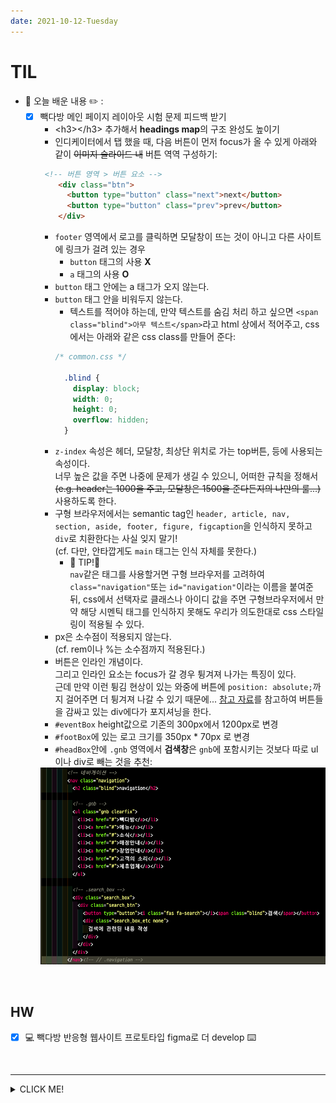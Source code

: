 ```yaml
---
date: 2021-10-12-Tuesday
---
```


# TIL

- 📝 오늘 배운 내용 ✏️ : 
  - [x] 빽다방 메인 페이지 레이아웃 시험 문제 피드백 받기 
    - \<h3>\</h3> 추가해서 **headings map**의 구조 완성도 높이기 
    - 인디케이터에서 탭 했을 때, 다음 버튼이 먼저 focus가 올 수 있게 아래와 같이 ~~이미지 슬라이드 내~~ 버튼 역역 구성하기:          
    ```html  
     <!-- 버튼 영역 > 버튼 요소 -->
        <div class="btn">
          <button type="button" class="next">next</button>
          <button type="button" class="prev">prev</button>
        </div>
    ```
    - `footer` 영역에서 로고를 클릭하면 모달창이 뜨는 것이 아니고 다른 사이트에 링크가 걸려 있는 경우       
      - `button` 태그의 사용 **X**
      - `a` 태그의 사용 **O**
    - `button` 태그 안에는 a 태그가 오지 않는다. 
    - `button` 태그 안을 비워두지 않는다.     
      - 텍스트를 적어야 하는데, 만약 텍스트를 숨김 처리 하고 싶으면 `<span class="blind">아무 텍스트</span>`라고 html 상에서 적어주고, css에서는 아래와 같은 css class를 만들어 준다:            
      ```css
      /* common.css */ 

        .blind {
          display: block; 
          width: 0; 
          height: 0; 
          overflow: hidden;
        } 
      ```
    - `z-index` 속성은 헤더, 모달창, 최상단 위치로 가는 top버튼, 등에 사용되는 속성이다.    
    너무 높은 값을 주면 나중에 문제가 생길 수 있으니, 어떠한 규칙을 정해서     
    ~~(e.g. header는 1000을 주고, 모달창은 1500을 준다든지의 나만의 룰...)~~           
    사용하도록 한다.
    - 구형 브라우저에서는 semantic tag인 `header, article, nav, section, aside, footer, figure, figcaption`을 인식하지 못하고 `div`로 치환한다는 사실 잊지 말기!      
    (cf. 다만, 안타깝게도 `main` 태그는 인식 자체를 못한다.)
      - 📍 TIP!📍          
      `nav`같은 태그를 사용할거면 구형 브라우저를 고려하여 `class="navigation"`또는 `id="navigation"`이라는 이름을 붙여준 뒤, css에서 선택자로 클래스나 아이디 값을 주면 구형브라우저에서 만약 해당 시멘틱 태그를 인식하지 못해도 우리가 의도한대로 css 스타일링이 적용될 수 있다.          
    - px은 소수점이 적용되지 않는다.       
    (cf. rem이나 %는 소수점까지 적용된다.)   
    - 버튼은 인라인 개념이다.     
    그리고 인라인 요소는 focus가 갈 경우 튕겨져 나가는 특징이 있다.      
    근데 만약 이런 튕김 현상이 있는 와중에 버튼에 `position: absolute;`까지 걸어주면 더 튕겨져 나갈 수 있기 때문에... [참고 자료](https://github.com/ekfka4863/frontEndCourse_210901/tree/main/practice/practice_11%20(slide%20banner))를 참고하여 버튼들을 감싸고 있는 div에다가 포지셔닝을 한다.       
    - `#eventBox` height값으로 기존의 300px에서 1200px로 변경 
    - `#footBox`에 있는 로고 크기를 350px * 70px 로 변경
    - `#headBox`안에 `.gnb` 영역에서 **검색창**은 `gnb`에 포함시키는 것보다 따로 ul이나 div로 빼는 것을 추천:         
    <img src="./images/how_to_seperate_search_box_from_gnb.png" alt="" width="600px" height="px" style="padding-left: px;" />

<!-- ---

## 피드백 전 / 후

  <br />
  <img src="./images/layout_before_feedback.png" alt="" width="250px" height="px" style="padding-left: 40px;"/>
  <br />
  <img src="./images/" alt="before와 after 가상 요소를 사용한 예시" width="150px" height="px" style="padding-left: 40px;"/>
  <br /> -->

<br />

## HW
- [x] 💻 빽다방 반응형 웹사이트 프로토타입 figma로 더 develop ⌨️    

<!-- <br />  -->
<br />

---

<details>
<summary>CLICK ME!</summary>  

- cf.  
  - ✨ Only 선생님 피드백 ✨

</detials>   

